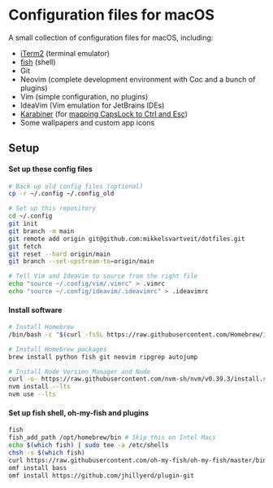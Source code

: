 # Configuration files for macOS

A small collection of configuration files for macOS, including:

- [iTerm2](https://iterm2.com) (terminal emulator)
- [fish](https://fishshell.com) (shell)
- Git
- Neovim (complete development environment with Coc and a bunch of plugins)
- Vim (simple configuration, no plugins)
- IdeaVim (Vim emulation for JetBrains IDEs)
- [Karabiner](https://karabiner-elements.pqrs.org) (for [mapping CapsLock to Ctrl and Esc](https://medium.com/@pechyonkin/how-to-map-capslock-to-control-and-escape-on-mac-60523a64022b))
- Some wallpapers and custom app icons

## Setup

#### Set up these config files

```bash
# Back up old config files (optional)
cp -r ~/.config ~/.config_old

# Set up this repository
cd ~/.config
git init
git branch -m main
git remote add origin git@github.com:mikkelsvartveit/dotfiles.git
git fetch
git reset --hard origin/main
git branch --set-upstream-to=origin/main

# Tell Vim and IdeaVim to source from the right file
echo "source ~/.config/vim/.vimrc" > .vimrc
echo "source ~/.config/ideavim/.ideavimrc" > .ideavimrc
```

#### Install software

```bash
# Install Homebrew
/bin/bash -c "$(curl -fsSL https://raw.githubusercontent.com/Homebrew/install/HEAD/install.sh)"

# Install Homebrew packages
brew install python fish git neovim ripgrep autojump

# Install Node Version Manager and Node
curl -o- https://raw.githubusercontent.com/nvm-sh/nvm/v0.39.3/install.sh | bash
nvm install --lts
nvm use --lts
```

#### Set up fish shell, oh-my-fish and plugins

```bash
fish
fish_add_path /opt/homebrew/bin # Skip this on Intel Macs
echo $(which fish) | sudo tee -a /etc/shells
chsh -s $(which fish)
curl https://raw.githubusercontent.com/oh-my-fish/oh-my-fish/master/bin/install | fish
omf install bass
omf install https://github.com/jhillyerd/plugin-git
```
